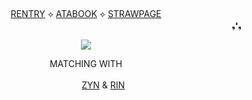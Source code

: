 
⠀⠀⠀
⠀⠀⠀
<div align="center"> 
  
[RENTRY](https://rentry.co/uchihasasuke)‎    ‎‎‎‎‎‎⟡‎    [ATABOOK](https://sasuke.atabook.org)    ⟡‎    [STRAWPAGE](https://sabakunogaara.straw.page) ⠀⠀⠀⠀⠀⠀⠀⠀⠀⠀⠀⠀⠀⠀⠀⠀⠀⠀⠀⠀⠀⠀⠀⠀⠀⠀⠀⠀⠀⠀⠀⠀⠀⠀⠀⠀⠀⠀⠀⠀⠀⠀⠀⠀⠀⠀⠀❟❛❟ 
  
<p align="center"> <img src="https://i.ibb.co/zhT7b1y/395d067594526d5ddf748002cdb5a05c-1.jpg"/>

<div align="center"> 
  
MATCHING WITH ⠀⠀⠀⠀⠀⠀⠀⠀⠀⠀⠀⠀⠀⠀⠀⠀⠀⠀⠀⠀⠀⠀⠀⠀⠀⠀⠀⠀⠀⠀⠀⠀⠀⠀⠀⠀⠀⠀⠀⠀⠀⠀⠀⠀⠀⠀⠀⠀⠀⠀⠀⠀⠀⠀ [ZYN](https://github.com/derealizationnss) & [RIN](https://github.com/Hiraethxlvl) 

  

‎‎  
‎ ‎‎  
‎ ‎‎  

